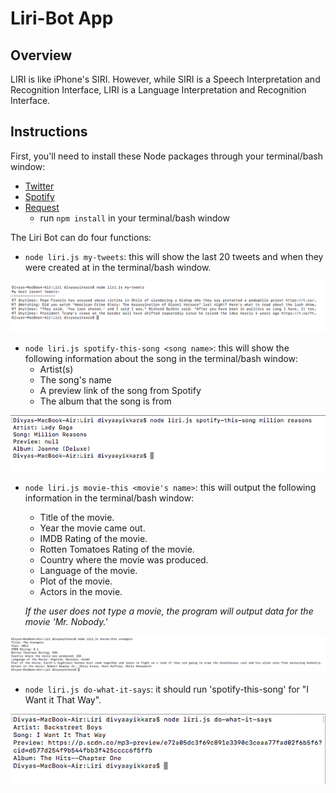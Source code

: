 # Liri-Bot App

## Overview

LIRI is like iPhone's SIRI. However, while SIRI is a Speech Interpretation and Recognition Interface, LIRI is a Language Interpretation and Recognition Interface. 

## Instructions

First, you'll need to install these Node packages through your terminal/bash window:
- [Twitter](https://www.npmjs.com/package/twitter)
- [Spotify](https://www.npmjs.com/package/node-spotify-api)
- [Request](https://www.npmjs.com/package/request)
	* run `npm install` in your terminal/bash window


The Liri Bot can do four functions: 
- `node liri.js my-tweets`: this will show the last 20 tweets and when they were created at in the terminal/bash window.

![Alt text](screenshots/pic-1.png)


- `node liri.js spotify-this-song <song name>`: this will show the following information about the song in the terminal/bash window:
	* Artist(s)
	* The song's name
	* A preview link of the song from Spotify
	* The album that the song is from 


![Alt text](screenshots/pic-4.png)


- `node liri.js movie-this <movie's name>`: this will output the following information in the terminal/bash window:
	* Title of the movie.
	* Year the movie came out.
	* IMDB Rating of the movie.
	* Rotten Tomatoes Rating of the movie.
	* Country where the movie was produced.
	* Language of the movie.
	* Plot of the movie.
	* Actors in the movie.
	
	*If the user does not type a movie, the program will output data for the movie 'Mr. Nobody.'*

![Alt text](screenshots/pic-3.png)


- `node liri.js do-what-it-says`: it should run 'spotify-this-song'  for "I Want it That Way".

![Alt text](screenshots/pic-2.png)
